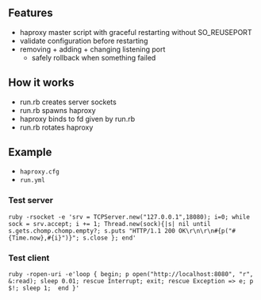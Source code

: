 ## Features

- haproxy master script with graceful restarting without SO_REUSEPORT
- validate configuration before restarting
- removing + adding + changing listening port
  - safely rollback when something failed

## How it works

- run.rb creates server sockets
- run.rb spawns haproxy
- haproxy binds to fd given by run.rb
- run.rb rotates haproxy

## Example

- `haproxy.cfg`
- `run.yml`

### Test server

```
ruby -rsocket -e 'srv = TCPServer.new("127.0.0.1",18080); i=0; while sock = srv.accept; i += 1; Thread.new(sock){|s| nil until 
s.gets.chomp.chomp.empty?; s.puts "HTTP/1.1 200 OK\r\n\r\n#{p("#{Time.now},#{i}")}"; s.close }; end'
```

### Test client

```
ruby -ropen-uri -e'loop { begin; p open("http://localhost:8080", "r", &:read); sleep 0.01; rescue Interrupt; exit; rescue Exception => e; p $!; sleep 1;  end }'
```